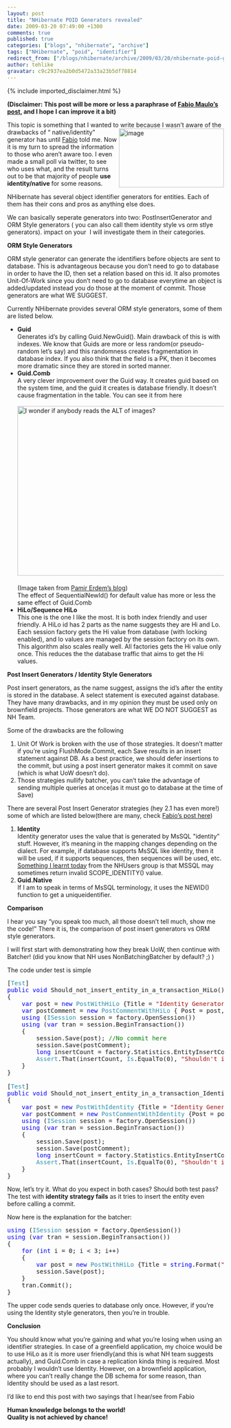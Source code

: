 ```yaml
---
layout: post
title: "NHibernate POID Generators revealed"
date: 2009-03-20 07:49:00 +1300
comments: true
published: true
categories: ["blogs", "nhibernate", "archive"]
tags: ["NHibernate", "poid", "identifier"]
redirect_from: ["/blogs/nhibernate/archive/2009/03/20/nhibernate-poid-generators-revealed.aspx"]
author: tehlike
gravatar: c9c2937ea2b0d5472a33a23b5df78814
---
```

{% include imported_disclaimer.html %}
<p><b>(Disclaimer: This post will be more or less a paraphrase of <a href="http://fabiomaulo.blogspot.com/2009/02/nh210-generators-behavior-explained.html" target="_blank">Fabio Maulo&rsquo;s post</a>, and I hope I can improve it a bit)</b></p>
<p>This topic is something that I wanted to write because I wasn&rsquo;t aware of the drawbacks of &ldquo; native/identity<a href="http://nhforge.org"><img title="image" style="border-top-width: 0px; display: inline; border-left-width: 0px; border-bottom-width: 0px; margin-left: 0px; margin-right: 0px; border-right-width: 0px" alt="image" src="/cfs-file.ashx/__key/CommunityServer.Blogs.Components.WeblogFiles/nhibernate/image8_5F00_3AC8A74C.png" align="right" border="0" width="244" height="137" /></a>&rdquo; generator has unt<a href="http://fabiomaulo.blogspot.com" target="_blank"></a>il <a href="http://fabiomaulo.blogspot.com" target="_blank">Fabio</a> told me. Now it is my turn to spread the information to those who aren&rsquo;t aware too. I even made a small poll via twitter, to see who uses what, and the result turns out to be that majority of people <b>use identity/native </b>for some reasons.</p>
<p>NHibernate has several object identifier generators for entities. Each of them has their cons and pros as anything else does. </p>
<p>We can basically seperate generators into two: PostInsertGenerator and ORM Style generators ( you can also call them identity style vs orm stlye generators). impact on your&nbsp; I will investigate them in their categories.</p>
<p><b>ORM Style Generators</b>&nbsp; </p>
<p>ORM style generator can generate the identifiers before objects are sent to database. This is advantageous because you don&rsquo;t need to go to database in order to have the ID, then set a relation based on this id. It also promotes Unit-Of-Work since you don&rsquo;t need to go to database everytime an object is added/updated instead you do those at the moment of commit. Those generators are what WE SUGGEST.</p>
<p>Currently NHibernate provides several ORM style generators, some of them are listed below.</p>
<ul>
<li><b>Guid        <br /></b>Generates id&rsquo;s by calling Guid.NewGuid(). Main drawback of this is with indexes. We know that Guids are more or less random(or pseudo-random let&rsquo;s say) and this randomness creates fragmentation in database index. If you also think that the field is a PK, then it becomes more dramatic since they are stored in sorted manner.       </li>
<li><b>Guid.Comb        <br /></b>A very clever improvement over the Guid way. It creates guid based on the system time, and the guid it creates is database friendly. It doesn&rsquo;t cause fragmentation in the table. You can see it from here       <br />      <br /><img title="I wonder if anybody reads the ALT of images?" style="border-top-width: 0px; display: inline; border-left-width: 0px; border-bottom-width: 0px; border-right-width: 0px" alt="I wonder if anybody reads the ALT of images?" src="/cfs-file.ashx/__key/CommunityServer.Blogs.Components.WeblogFiles/nhibernate/image_5F00_2A6D2F93.png" border="0" width="562" height="394" />&nbsp; <br />(Image taken from <a href="http://pamirerdem.blogspot.com/" target="_blank">Pamir Erdem&rsquo;s blog</a>)       <br />The effect of SequentialNewId() for default value has more or less the same effect of Guid.Comb       </li>
<li><b>HiLo/Sequence HiLo</b>       <br />This one is the one I like the most. It is both index friendly and user friendly. A HiLo id has 2 parts as the name suggests they are Hi and Lo. Each session factory gets the Hi value from database (with locking enabled), and lo values are managed by the session factory on its own. This algorithm also scales really well. All factories gets the Hi value only once. This reduces the the database traffic that aims to get the Hi values. </li>
</ul>
<p><b>Post Insert Generators / Identity Style Generators</b></p>
<p>Post insert generators, as the name suggest, assigns the id&rsquo;s after the entity is stored in the database. A select statement is executed against database. They have many drawbacks, and in my opinion they must be used only on brownfield projects. Those generators are what WE DO NOT SUGGEST as NH Team.</p>
<p>Some of the drawbacks are the following</p>
<ol>
<li>Unit Of Work is broken with the use of those strategies. It doesn&rsquo;t matter if you&rsquo;re using FlushMode.Commit, each Save results in an insert statement against DB. As a best practice, we should defer insertions to the commit, but using a post insert generator makes it commit on save (which is what UoW doesn&rsquo;t do). </li>
<li>Those strategies nullify batcher, you can&rsquo;t take the advantage of sending multiple queries at once(as it must go to database at the time of Save) </li>
</ol>
<p>There are several Post Insert Generator strategies (hey 2.1 has even more!) some of which are listed below(there are many, check <a href="http://fabiomaulo.blogspot.com/2009/02/nh210-new-generators.html" target="_blank">Fabio&rsquo;s post here</a>)</p>
<ol>
<li><b>Identity        <br /></b>Identity generator uses the value that is generated by MsSQL "identity&rdquo; stuff. However, it&rsquo;s meaning in the mapping changes depending on the dialect. For example, if database supports MsSQL like identity, then it will be used, if it supports sequences, then sequences will be used, etc. <a href="https://connect.microsoft.com/SQLServer/feedback/ViewFeedback.aspx?FeedbackID=328811" target="_blank">Something I learnt today</a> from the NHUsers group is that MSSQL may sometimes return invalid SCOPE_IDENTITY() value.       </li>
<li><b>Guid.Native        <br /></b>If I am to speak in terms of MsSQL terminology, it uses the NEWID() function to get a uniqueidentifier. </li>
</ol>
<p><b>Comparison</b></p>
<p>I hear you say &ldquo;you speak too much, all those doesn&rsquo;t tell much, show me the code!&rdquo; There it is, the comparison of post insert generators vs ORM style generators.</p>
<p>I will first start with demonstrating how they break UoW, then continue with Batcher! (did you know that NH uses NonBatchingBatcher by default? ;) )</p>
<p>The code under test is simple</p>
<pre class="code">[<span style="color: #2b91af">Test</span>]<br /><span style="color: blue">public void </span>Should_not_insert_entity_in_a_transaction_HiLo()<br />{<br />    <span style="color: blue">var </span>post = <span style="color: blue">new </span><span style="color: #2b91af">PostWithHiLo </span>{Title = <span style="color: #a31515">"Identity Generators Revealed"</span>};<br />    <span style="color: blue">var </span>postComment = <span style="color: blue">new </span><span style="color: #2b91af">PostCommentWithHiLo </span>{ Post = post, Comment = <span style="color: #a31515">"Comment" </span>};<br />    <span style="color: blue">using </span>(<span style="color: #2b91af">ISession </span>session = factory.OpenSession())<br />    <span style="color: blue">using </span>(<span style="color: blue">var </span>tran = session.BeginTransaction())<br />    {<br />        session.Save(post); <span style="color: green">//No commit here<br />        </span>session.Save(postComment);<br />        <span style="color: blue">long </span>insertCount = factory.Statistics.EntityInsertCount;<br />        <span style="color: #2b91af">Assert</span>.That(insertCount, <span style="color: #2b91af">Is</span>.EqualTo(0), <span style="color: #a31515">"Shouldn't insert entity in a transaction before commit."</span>);<br />    }<br />}<br /><br />[<span style="color: #2b91af">Test</span>]<br /><span style="color: blue">public void </span>Should_not_insert_entity_in_a_transaction_Identity()<br />{<br />    <span style="color: blue">var </span>post = <span style="color: blue">new </span><span style="color: #2b91af">PostWithIdentity </span>{Title = <span style="color: #a31515">"Identity Generators Revealed"</span>};<br />    <span style="color: blue">var </span>postComment = <span style="color: blue">new </span><span style="color: #2b91af">PostCommentWithIdentity </span>{Post = post, Comment = <span style="color: #a31515">"Comment"</span>};<br />    <span style="color: blue">using </span>(<span style="color: #2b91af">ISession </span>session = factory.OpenSession())<br />    <span style="color: blue">using </span>(<span style="color: blue">var </span>tran = session.BeginTransaction())<br />    {<br />        session.Save(post);<br />        session.Save(postComment);<br />        <span style="color: blue">long </span>insertCount = factory.Statistics.EntityInsertCount;<br />        <span style="color: #2b91af">Assert</span>.That(insertCount, <span style="color: #2b91af">Is</span>.EqualTo(0), <span style="color: #a31515">"Shouldn't insert entity in a transaction before commit."</span>);<br />    }<br />}</pre>
<p>Now, let&rsquo;s try it. What do you expect in both cases? Should both test pass? The test with <b>identity strategy fails</b> as it tries to insert the entity even before calling a commit.</p>
<p>Now here is the explanation for the batcher:</p>
<pre class="code"><span style="color: blue">using </span>(<span style="color: #2b91af">ISession </span>session = factory.OpenSession())<br /><span style="color: blue">using </span>(<span style="color: blue">var </span>tran = session.BeginTransaction())<br />{<br />    <span style="color: blue">for </span>(<span style="color: blue">int </span>i = 0; i &lt; 3; i++)<br />    {<br />        <span style="color: blue">var </span>post = <span style="color: blue">new </span><span style="color: #2b91af">PostWithHiLo </span>{Title = <span style="color: blue">string</span>.Format(<span style="color: #a31515">"Identity Generators Revealed {0}"</span>, i)};<br />        session.Save(post);<br />    }<br />    tran.Commit();<br />}</pre>
<p>The upper code sends queries to database only once. However, if you&rsquo;re using the Identity style generators, then you&rsquo;re in trouble.</p>
<p><b>Conclusion</b></p>
<p>You should know what you&rsquo;re gaining and what you&rsquo;re losing when using an identifier strategies. In case of a greenfield application, my choice would be to use HiLo as it is more user friendly(and this is what NH team suggests actually), and Guid.Comb in case a replication kinda thing is required. Most probably I wouldn&rsquo;t use Identity. However, on a brownfield application, where you can&rsquo;t really change the DB schema for some reason, than Identity should be used as a last resort. </p>
<p>I&rsquo;d like to end this post with two sayings that I hear/see from Fabio</p>
<p><b>Human knowledge belongs to the world! 
    <br />Quality is not achieved by chance!</b></p>
